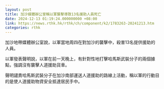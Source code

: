 ```yaml
---
layout: post
title: 加沙媒體辦公室稱以軍襲擊導致13名援助人員死亡
date: 2024-12-13 01:19:24.000000000 +08:00
link: https://news.rthk.hk/rthk/ch/component/k2/1783263-20241213.htm
categories: rthk
---
```


加沙地帶媒體辦公室說，以軍當地周四在對加沙的襲擊中，殺害13名提供援助的人員。

以軍發表聲明說，以軍在前一天晚上，有針對性地打擊哈馬斯武裝分子的兩個據點，強調沒有襲擊人道援助貨車。

聲明譴責哈馬斯武裝分子在加沙南部運送人道援助的路線上活動，稱以軍的行動目的是使人道援助物資安全抵達居民手中。

